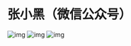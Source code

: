 # 张小黑（微信公众号）
![img](http://home.ustc.edu.cn/~zh970205/9AD730E5AD5885C54AF2639B75089415.jpg)
![img](http://home.ustc.edu.cn/~zh970205/11C0116C3A0218CB492D801424C5FA98.jpg)
![img](http://home.ustc.edu.cn/~zh970205/24BE1384C6F0A7B9DE798B0969AA7A6E.jpg)

